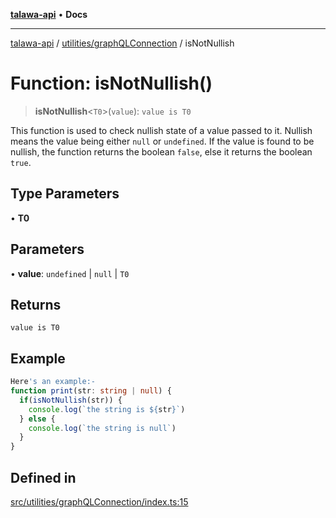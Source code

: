 [**talawa-api**](../../../README.md) • **Docs**

***

[talawa-api](../../../modules.md) / [utilities/graphQLConnection](../README.md) / isNotNullish

# Function: isNotNullish()

> **isNotNullish**\<`T0`\>(`value`): `value is T0`

This function is used to check nullish state of a value passed to it. Nullish means the
value being either `null` or `undefined`. If the value is found to be nullish, the function
returns the boolean `false`, else it returns the boolean `true`.

## Type Parameters

• **T0**

## Parameters

• **value**: `undefined` \| `null` \| `T0`

## Returns

`value is T0`

## Example

```ts
Here's an example:-
function print(str: string | null) {
  if(isNotNullish(str)) {
    console.log(`the string is ${str}`)
  } else {
    console.log(`the string is null`)
  }
}
```

## Defined in

[src/utilities/graphQLConnection/index.ts:15](https://github.com/PalisadoesFoundation/talawa-api/blob/6712e9940a5702665afc506fa9f6e9d7e1dc7991/src/utilities/graphQLConnection/index.ts#L15)
